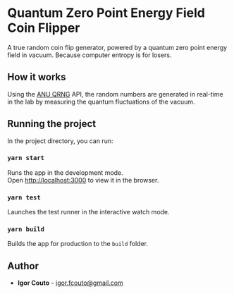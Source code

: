 # Quantum Zero Point Energy Field Coin Flipper

A true random coin flip generator, powered by a quantum zero point energy field in vacuum.
Because computer entropy is for losers.

## How it works

Using the [ANU QRNG](https://qrng.anu.edu.au/) API, the random numbers are generated in real-time in the lab by measuring the quantum fluctuations of the vacuum.

## Running the project

In the project directory, you can run:

### `yarn start`

Runs the app in the development mode.<br />
Open [http://localhost:3000](http://localhost:3000) to view it in the browser.


### `yarn test`

Launches the test runner in the interactive watch mode.<br />

### `yarn build`

Builds the app for production to the `build` folder.<br />

## Author

* **Igor Couto** - [igor.fcouto@gmail.com](mailto:igor.fcouto@gmail.com)